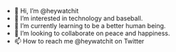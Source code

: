 - 👋 Hi, I’m @heywatchit
- 👀 I’m interested in technology and baseball.
- 🌱 I’m currently learning to be a better human being. 
- 💞️ I’m looking to collaborate on peace and happiness. 
- 📫 How to reach me @heywatchit on Twitter

<!---
heywatchit/heywatchit is a ✨ special ✨ repository because its `README.md` (this file) appears on your GitHub profile.
You can click the Preview link to take a look at your changes.
--->
